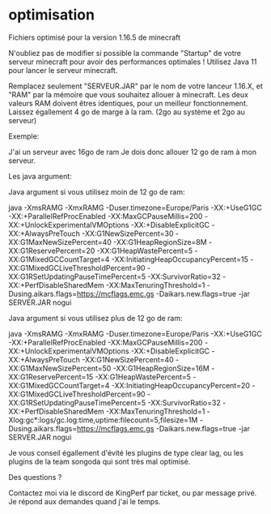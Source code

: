 # optimisation
Fichiers optimisé pour la version 1.16.5 de minecraft

N'oubliez pas de modifier si possible la commande "Startup" de votre serveur minecraft pour avoir des performances optimales !
Utilisez Java 11 pour lancer le serveur minecraft.

Remplacez seulement "SERVEUR.JAR" par le nom de votre lanceur 1.16.X, et "RAM" par la mémoire que vous souhaitez allouer à minecraft.
Les deux valeurs RAM doivent êtres identiques, pour un meilleur fonctionnement.
Laissez égallement 4 go de marge à la ram. (2go au système et 2go au serveur)

Exemple:

J'ai un serveur avec 16go de ram
Je dois donc allouer 12 go de ram à mon serveur.

Les java argument:


Java argument si vous utilisez moin de 12 go de ram:

java -XmsRAMG -XmxRAMG -Duser.timezone=Europe/Paris -XX:+UseG1GC -XX:+ParallelRefProcEnabled -XX:MaxGCPauseMillis=200 -XX:+UnlockExperimentalVMOptions -XX:+DisableExplicitGC -XX:+AlwaysPreTouch -XX:G1NewSizePercent=30 -XX:G1MaxNewSizePercent=40 -XX:G1HeapRegionSize=8M -XX:G1ReservePercent=20 -XX:G1HeapWastePercent=5 -XX:G1MixedGCCountTarget=4 -XX:InitiatingHeapOccupancyPercent=15 -XX:G1MixedGCLiveThresholdPercent=90 -XX:G1RSetUpdatingPauseTimePercent=5 -XX:SurvivorRatio=32 -XX:+PerfDisableSharedMem -XX:MaxTenuringThreshold=1 -Dusing.aikars.flags=https://mcflags.emc.gs -Daikars.new.flags=true -jar SERVER.JAR nogui

Java argument si vous utilisez plus de 12 go de ram:

java -XmsRAMG -XmxRAMG -Duser.timezone=Europe/Paris -XX:+UseG1GC -XX:+ParallelRefProcEnabled -XX:MaxGCPauseMillis=200 -XX:+UnlockExperimentalVMOptions -XX:+DisableExplicitGC -XX:+AlwaysPreTouch -XX:G1NewSizePercent=40 -XX:G1MaxNewSizePercent=50 -XX:G1HeapRegionSize=16M -XX:G1ReservePercent=15 -XX:G1HeapWastePercent=5 -XX:G1MixedGCCountTarget=4 -XX:InitiatingHeapOccupancyPercent=20 -XX:G1MixedGCLiveThresholdPercent=90 -XX:G1RSetUpdatingPauseTimePercent=5 -XX:SurvivorRatio=32 -XX:+PerfDisableSharedMem -XX:MaxTenuringThreshold=1 -Xlog:gc*:logs/gc.log:time,uptime:filecount=5,filesize=1M -Dusing.aikars.flags=https://mcflags.emc.gs -Daikars.new.flags=true -jar SERVER.JAR nogui

Je vous conseil égallement d'évité les plugins de type clear lag, ou les plugins de la team songoda qui sont très mal optimisé.

Des questions ?

Contactez moi via le discord de KingPerf par ticket, ou par message privé.
Je répond aux demandes quand j'ai le temps.
